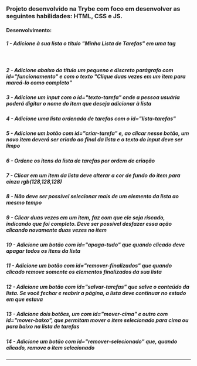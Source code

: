 ### Projeto desenvolvido na Trybe com foco em desenvolver as seguintes habilidades: HTML, CSS e JS.

#### Desenvolvimento:

##### 1 - Adicione à sua lista o título "Minha Lista de Tarefas" em uma tag <header>

##### 2 - Adicione abaixo do título um pequeno e discreto parágrafo com id="funcionamento" e com o texto "Clique duas vezes em um item para marcá-lo como completo"

##### 3 - Adicione um input com o id="texto-tarefa" onde a pessoa usuária poderá digitar o nome do item que deseja adicionar à lista

##### 4 - Adicione uma lista ordenada de tarefas com o id="lista-tarefas"

##### 5 - Adicione um botão com id="criar-tarefa" e, ao clicar nesse botão, um novo item deverá ser criado ao final da lista e o texto do input deve ser limpo

##### 6 - Ordene os itens da lista de tarefas por ordem de criação

##### 7 - Clicar em um item da lista deve alterar a cor de fundo do item para cinza rgb(128,128,128)

##### 8 - Não deve ser possível selecionar mais de um elemento da lista ao mesmo tempo

##### 9 - Clicar duas vezes em um item, faz com que ele seja riscado, indicando que foi completo. Deve ser possível desfazer essa ação clicando novamente duas vezes no item

##### 10 - Adicione um botão com id="apaga-tudo" que quando clicado deve apagar todos os itens da lista

##### 11 - Adicione um botão com id="remover-finalizados" que quando clicado remove **somente** os elementos finalizados da sua lista

##### 12 - Adicione um botão com id="salvar-tarefas" que salve o conteúdo da lista. Se você fechar e reabrir a página, a lista deve continuar no estado em que estava

##### 13 - Adicione dois botões, um com id="mover-cima" e outro com id="mover-baixo", que permitam mover o item selecionado para cima ou para baixo na lista de tarefas

##### 14 - Adicione um botão com id="remover-selecionado" que, quando clicado, remove o item selecionado

---

